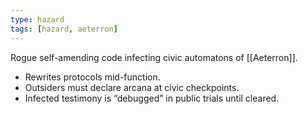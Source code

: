 ```yaml
---
type: hazard
tags: [hazard, aeterron]
---
```

Rogue self-amending code infecting civic automatons of [[Aeterron]].  
- Rewrites protocols mid-function.  
- Outsiders must declare arcana at civic checkpoints.  
- Infected testimony is “debugged” in public trials until cleared.  
